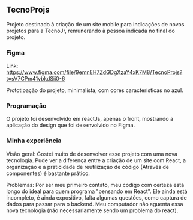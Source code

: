 ## TecnoProjs

Projeto destinado à criação de um site mobile para indicações de novos projetos para a TecnoJr, remunerando à pessoa indicada no final do projeto.

### Figma

Link:
https://www.figma.com/file/9emnEH7ZdGDgXzaY4xK7M8/TecnoProjs?t=sV7CPm41vbkdSii0-6

Prototipação do projeto, minimalista, com cores caracteristicas no azul.

### Programação

O projeto foi desenvolvido em reactJs, apenas o front, mostrando a aplicação do design que foi desenvolvido no Figma.

### Minha experiência

Visão geral:
Gostei muito de desenvolver esse projeto com uma nova tecnologia. Pude ver a diferença entre a criação de um site com React, a organização e a praticidade de reutilização de código (Através de componentes) é bastante prático.

Problemas:
Por ser meu primeiro contato, meu codigo com certeza está longo do ideal para quem programa "pensando em React".
Ele ainda está incompleto, é ainda expositivo, falta algumas questões, como captura de dados para passar para o backend.
Meu computador não aguenta essa nova tecnologia (não necessariamente sendo um problema do react).
